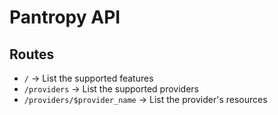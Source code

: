 # Pantropy API

## Routes

- `/` 							-> List the supported features
- `/providers` 					-> List the supported providers
- `/providers/$provider_name`	-> List the provider's resources